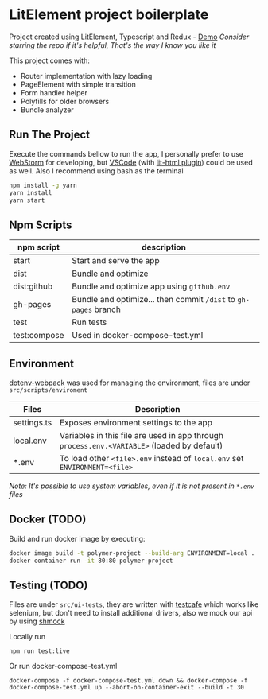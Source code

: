 # LitElement project boilerplate
Project created using LitElement, Typescript and Redux - [Demo](https://quackmartins.github.io/lit-ts-redux)
*Consider starring the repo if it's helpful, That's the way I know you like it*

This project comes with:
  - Router implementation with lazy loading
  - PageElement with simple transition
  - Form handler helper
  - Polyfills for older browsers
  - Bundle analyzer

## Run The Project
Execute the commands bellow to run the app, I personally prefer to use [WebStorm](https://www.jetbrains.com/webstorm) for developing, but [VSCode](https://code.visualstudio.com/) (with [lit-html plugin](https://marketplace.visualstudio.com/items?itemName=bierner.lit-html)) could be used as well. Also I recommend using bash as the terminal 
```bash
npm install -g yarn
yarn install
yarn start
```

## Npm Scripts
|**npm script**   |**description**                                                  |
|-----------------|-----------------------------------------------------------------|
|start            | Start and serve the app                                         |
|dist             | Bundle and optimize                                             |
|dist:github      | Bundle and optimize app using `github.env`                      |
|gh-pages         | Bundle and optimize... then commit `/dist` to `gh-pages` branch |
|test             | Run tests                                                       |
|test:compose     | Used in docker-compose-test.yml                                 |

## Environment
[dotenv-webpack](https://github.com/mrsteele/dotenv-webpack) was used for managing the environment, files are under `src/scripts/enviroment`

|**Files**        |**Description**                                                                            |
|-----------------|-------------------------------------------------------------------------------------------|
|settings.ts      |Exposes environment settings to the app                                                    |
|local.env        |Variables in this file are used in app through `process.env.<VARIABLE>` (loaded by default)|
|*.env            |To load other `<file>.env` instead of `local.env` set `ENVIRONMENT=<file>`                 |

*Note: It's possible to use system variables, even if it is not present in `*.env` files*

## Docker (TODO)

Build and run docker image by executing:

```bash
docker image build -t polymer-project --build-arg ENVIRONMENT=local .
docker container run -it 80:80 polymer-project
```

## Testing (TODO)
Files are under `src/ui-tests`, they are written with [testcafe](https://github.com/DevExpress/testcafe) which works like selenium, but don't need to install additional drivers,
also we mock our api by using [shmock](https://github.com/xetorthio/shmock)

Locally run

    npm run test:live

Or run docker-compose-test.yml

    docker-compose -f docker-compose-test.yml down && docker-compose -f docker-compose-test.yml up --abort-on-container-exit --build -t 30
